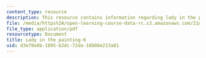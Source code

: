 ```yaml
---
content_type: resource
description: This resource contains information regarding lady in the painting.
file: /media/https%3A/open-learning-course-data-rc.s3.amazonaws.com/21g-103-chinese-iii-regular-fall-2003/d3e78e8b1895b2dc72da18b08e213a81_MIT21G_103F03_painting6.pdf
file_type: application/pdf
resourcetype: Document
title: Lady in the painting-6
uid: d3e78e8b-1895-b2dc-72da-18b08e213a81
---
```

